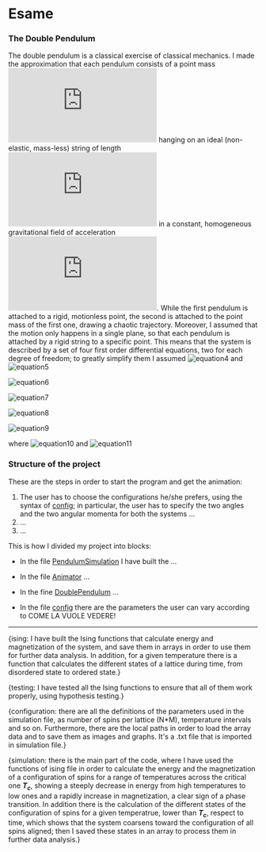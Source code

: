 # Esame
### The Double Pendulum
The double pendulum is a classical exercise of classical mechanics. I made the approximation that each pendulum consists of a point mass ![equation1](https://latex.codecogs.com/gif.latex?m) hanging on an ideal (non-elastic, mass-less) string of length ![equation2](https://latex.codecogs.com/gif.latex?l) in a constant, homogeneous  gravitational field of acceleration ![equation3](https://latex.codecogs.com/gif.latex?g). While the first pendulum is attached to a rigid, motionless point, the second is attached to the point mass of the first one,  drawing a chaotic trajectory. Moreover, I assumed that the motion only happens in a single plane, so that each pendulum is attached by a rigid string to a specific point.
This means that the system is described by a set of four first order differential equations, two for each degree of freedom; to greatly simplify them I assumed ![equation4](https://latex.codecogs.com/gif.latex?m_{1}&space;=&space;m_{2}&space;=&space;1) and ![equation5](https://latex.codecogs.com/gif.latex?l_{1}&space;=&space;l_{2}&space;=&space;1.)

![equation6](https://latex.codecogs.com/gif.latex?\dot{\theta_1}&space;=&space;\frac{p_1&space;-&space;p_2cos(\theta_1&space;-&space;\theta_2)}{1&space;+&space;sin^2(\theta_1&space;-&space;\theta_2)})

![equation7](https://latex.codecogs.com/gif.latex?\dot{\theta_2}&space;=&space;\frac{2p_2&space;-&space;p_1cos(\theta_1&space;-&space;\theta_2)}{1&space;+&space;sin^2(\theta_1&space;-&space;\theta_2)})

![equation8](https://latex.codecogs.com/gif.latex?\dot{p_1}&space;=&space;-2gsin(\theta_1)&space;-&space;A&space;+&space;B)

![equation9](https://latex.codecogs.com/gif.latex?\dot{p_2}&space;=&space;-gsin(\theta_2)&space;+&space;A&space;-&space;B)

where
![equation10](https://latex.codecogs.com/gif.latex?A&space;=&space;\frac{p_1p_2sin(\theta_1&space;-&space;\theta_2)}{1&space;+&space;sin^2(\theta_1&space;-&space;\theta_2)})
and
![equation11](https://latex.codecogs.com/gif.latex?B&space;=&space;\frac{p_1^2&space;+&space;2p_2^2&space;-&space;p_1p_2cos(\theta_1&space;-&space;\theta_2)}{2[1&space;+&space;sin^2(\theta_1&space;-&space;\theta_2)]^2}sin[2(\theta_1&space;-&space;\theta_2)])


### Structure of the project
These are the steps in order to start the program and get the animation:

1) The user has to choose the configurations he/she prefers, using the syntax of [config](https://github.com/GiuliaPolverini/Esame/blob/master/config.json); in particular, the user has to specify the two angles and the two angular momenta for both the systems ...
2) ...
3) ...

This is how I divided my project into blocks:

- In the file [PendulumSimulation](https://github.com/GiuliaPolverini/Esame/blob/master/PendulumSimulation.py) I have built the ...

- In the file [Animator](https://github.com/GiuliaPolverini/Esame/blob/master/Animator.py) ...

- In the fine [DoublePendulum](https://github.com/GiuliaPolverini/Esame/blob/master/DoublePendulum.py) ...

- In the file [config](https://github.com/GiuliaPolverini/Esame/blob/master/config.json) there are the parameters the user can vary according to COME LA VUOLE VEDERE!


----------------------------------------------------------------------------------------------------------------------------------------------------
{ising: I have built the Ising functions that calculate energy and magnetization of the system, and save them in arrays in order to use them for further data analysis. In addition, for a given temperature there is a function that calculates the different states of a lattice during time, from disordered state to ordered state.}

{testing: I have tested all the Ising functions to ensure that all of them work properly, using hypothesis testing.}

{configuration: there are all the definitions of the parameters used in the simulation file, as number of spins per lattice (N*M), temperature intervals and so on. Furthermore, there are the local paths in order to load the array data and to save them as images and graphs. It's a .txt file that is imported in simulation file.}

{simulation: there is the main part of the code, where I have used the functions of ising file in order to calculate the energy and the magnetization of a configuration of spins for a range of temperatures across the critical one ***T<sub>c***, showing a steeply decrease in energy from high temperatures to low ones and a rapidly increase in magnetization, a clear sign of a phase transition. In addition there is the calculation of the different states of the configuration of spins for a given temperatrue, lower than ***T<sub>c***, respect to time, which shows that the system coarsens toward the configuration of all spins aligned; then I saved these states in an array to process them in further data analysis.}
